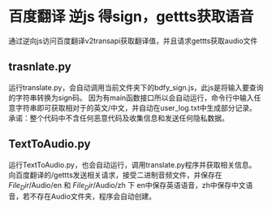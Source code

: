 # 百度翻译 逆js 得sign，gettts获取语音
通过逆向js访问百度翻译v2transapi获取翻译值，并且请求gettts获取audio文件



## trasnlate.py
运行translate.py，会自动调用当前文件夹下的bdfy_sign.js，此js是将输入要查询的字符串转换为sign码。
因为有main函数接口所以会自动运行，命令行中输入任意字符串即可获取相对于的英文/中文，并自动在user_log.txt中生成部分记录。
承诺：整个代码中不含任何恶意代码及收集信息和发送任何隐私数据。

## TextToAudio.py
运行TextToAudio.py，也会自动运行，调用translate.py程序并获取相关信息。
向百度翻译的/gettts发送相关请求，接受二进制音频文件，并保存在 $File_Dir$/Audio/en 和 $File_Dir$/Audio/zh 下
en中保存英语语音，zh中保存中文语音，若不存在Audio文件夹，程序会自动创建。
